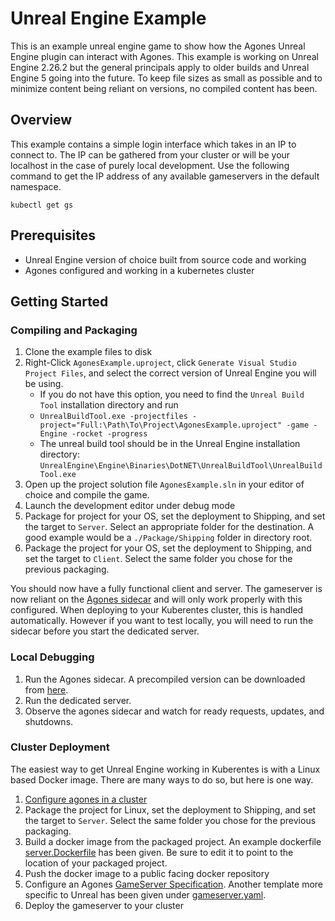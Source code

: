 # Unreal Engine Example
This is an example unreal engine game to show how the Agones Unreal Engine plugin can interact with Agones. This example is working on Unreal Engine 2.26.2 but the general principals apply to older builds and Unreal Engine 5 going into the future. To keep file sizes as small as possible and to minimize content being reliant on versions, no compiled content has been.

## Overview
This example contains a simple login interface which takes in an IP to connect to. The IP can be gathered from your cluster or will be your localhost in the case of purely local development. Use the following command to get the IP address of any available gameservers in the default namespace.

```
kubectl get gs
```

## Prerequisites
- Unreal Engine version of choice built from source code and working
- Agones configured and working in a kubernetes cluster

## Getting Started
### Compiling and Packaging
1. Clone the example files to disk
2. Right-Click `AgonesExample.uproject`, click `Generate Visual Studio Project Files`, and select the correct version of Unreal Engine you will be using. 
	- If you do not have this option, you need to find the `Unreal Build Tool` installation directory and run
	- `UnrealBuildTool.exe -projectfiles -project="Full:\Path\To\Project\AgonesExample.uproject" -game -Engine -rocket -progress`
	- The unreal build tool should be in the Unreal Engine installation directory: `UnrealEngine\Engine\Binaries\DotNET\UnrealBuildTool\UnrealBuildTool.exe`
3. Open up the project solution file `AgonesExample.sln` in your editor of choice and compile the game.
4. Launch the development editor under debug mode
5. Package for project for your OS, set the deployment to Shipping, and set the target to `Server`. Select an appropriate folder for the destination. A good example would be a `./Package/Shipping` folder in directory root.
6. Package the project for your OS, set the deployment to Shipping, and set the target to `Client`. Select the same folder you chose for the previous packaging.

You should now have a fully functional client and server. The gameserver is now reliant on the [Agones sidecar](https://agones.dev/site/docs/guides/client-sdks/local/) and will only work properly with this configured. When deploying to your Kuberentes cluster, this is handled automatically. However if you want to test locally, you will need to run the sidecar before you start the dedicated server.

### Local Debugging
1. Run the Agones sidecar. A precompiled version can be downloaded from [here](https://agones.dev/site/docs/guides/client-sdks/local/). 
2. Run the dedicated server.
3. Observe the agones sidecar and watch for ready requests, updates, and shutdowns.
### Cluster Deployment
The easiest way to get Unreal Engine working in Kuberentes is with a Linux based Docker image. There are many ways to do so, but here is one way.
1. [Configure agones in a cluster](https://agones.dev/site/docs/installation/install-agones/helm/)
2. Package the project for Linux, set the deployment to Shipping, and set the target to `Server`. Select the same folder you chose for the previous packaging.
3. Build a docker image from the packaged project. An example dockerfile [server.Dockerfile](server.Dockerfile) has been given. Be sure to edit it to point to the location of your packaged project.
4. Push the docker image to a public facing docker repository
5. Configure an Agones [GameServer Specification](https://agones.dev/site/docs/reference/gameserver/). Another template more specific to Unreal has been given under [gameserver.yaml](gameserver.yaml).
6. Deploy the gameserver to your cluster


